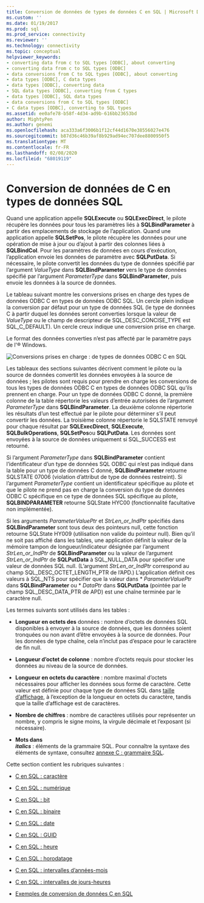 ```yaml
---
title: Conversion de données de types de données C en SQL | Microsoft Docs
ms.custom: ''
ms.date: 01/19/2017
ms.prod: sql
ms.prod_service: connectivity
ms.reviewer: ''
ms.technology: connectivity
ms.topic: conceptual
helpviewer_keywords:
- converting data from c to SQL types [ODBC], about converting
- converting data from c to SQL types [ODBC]
- data conversions from C to SQL types [ODBC], about converting
- data types [ODBC], C data types
- data types [ODBC], converting data
- SQL data types [ODBC], converting from C types
- data types [ODBC], SQL data types
- data conversions from C to SQL types [ODBC]
- C data types [ODBC], converting to SQL types
ms.assetid: ee0afe78-b58f-4d34-ad9b-616bb23653bd
author: MightyPen
ms.author: genemi
ms.openlocfilehash: aca333a6f3006b1f12cf44d1670e38556027e476
ms.sourcegitcommit: b87d36c46b39af8b929ad94ec707dee8800950f5
ms.translationtype: MT
ms.contentlocale: fr-FR
ms.lasthandoff: 02/08/2020
ms.locfileid: "68019119"
---
```

# <a name="converting-data-from-c-to-sql-data-types"></a>Conversion de données de C en types de données SQL
Quand une application appelle **SQLExecute** ou **SQLExecDirect**, le pilote récupère les données pour tous les paramètres liés à **SQLBindParameter** à partir des emplacements de stockage de l’application. Quand une application appelle **SQLSetPos**, le pilote récupère les données pour une opération de mise à jour ou d’ajout à partir des colonnes liées à **SQLBindCol**. Pour les paramètres de données en cours d’exécution, l’application envoie les données de paramètre avec **SQLPutData**. Si nécessaire, le pilote convertit les données du type de données spécifié par l’argument *ValueType* dans **SQLBindParameter** vers le type de données spécifié par l’argument *ParameterType* dans **SQLBindParameter**, puis envoie les données à la source de données.  
  
 Le tableau suivant montre les conversions prises en charge des types de données ODBC C en types de données ODBC SQL. Un cercle plein indique la conversion par défaut pour un type de données SQL (le type de données C à partir duquel les données seront converties lorsque la valeur de *ValueType* ou le champ de descripteur de SQL_DESC_CONCISE_TYPE est SQL_C_DEFAULT). Un cercle creux indique une conversion prise en charge.  
  
 Le format des données converties n’est pas affecté par le paramètre pays de l'® Windows.  
  
 ![Conversions prises en charge : de types de données ODBC C en SQL](../../../odbc/reference/appendixes/media/apd1b.gif "apd1b")  
  
 Les tableaux des sections suivantes décrivent comment le pilote ou la source de données convertit les données envoyées à la source de données ; les pilotes sont requis pour prendre en charge les conversions de tous les types de données ODBC C en types de données ODBC SQL qu’ils prennent en charge. Pour un type de données ODBC C donné, la première colonne de la table répertorie les valeurs d’entrée autorisées de l’argument *ParameterType* dans **SQLBindParameter**. La deuxième colonne répertorie les résultats d’un test effectué par le pilote pour déterminer s’il peut convertir les données. La troisième colonne répertorie le SQLSTATE renvoyé pour chaque résultat par **SQLExecDirect**, **SQLExecute**, **SQLBulkOperations**, **SQLSetPos**ou **SQLPutData**. Les données sont envoyées à la source de données uniquement si SQL_SUCCESS est retourné.  
  
 Si l’argument *ParameterType* dans **SQLBindParameter** contient l’identificateur d’un type de données SQL ODBC qui n’est pas indiqué dans la table pour un type de données C donné, **SQLBindParameter** retourne SQLSTATE 07006 (violation d’attribut de type de données restreint). Si l’argument *ParameterType* contient un identificateur spécifique au pilote et que le pilote ne prend pas en charge la conversion du type de données ODBC C spécifique en ce type de données SQL spécifique au pilote, **SQLBINDPARAMETER** retourne SQLState HYC00 (fonctionnalité facultative non implémentée).  
  
 Si les arguments *ParameterValuePtr* et *StrLen_or_IndPtr* spécifiés dans **SQLBindParameter** sont tous deux des pointeurs null, cette fonction retourne SQLState HY009 (utilisation non valide du pointeur null). Bien qu’il ne soit pas affiché dans les tables, une application définit la valeur de la mémoire tampon de longueur/indicateur désignée par l’argument *StrLen_or_IndPtr* de **SQLBindParameter** ou la valeur de l’argument *StrLen_or_IndPtr* de **SQLPutData** à SQL_NULL_DATA pour spécifier une valeur de données SQL null. (L’argument *StrLen_or_IndPtr* correspond au champ SQL_DESC_OCTET_LENGTH_PTR de l’APD.) L’application définit ces valeurs à SQL_NTS pour spécifier que la valeur dans \* *ParameterValuePtr* dans **SQLBindParameter** ou \* *DataPtr* dans **SQLPutData** (pointée par le champ SQL_DESC_DATA_PTR de APD) est une chaîne terminée par le caractère null.  
  
 Les termes suivants sont utilisés dans les tables :  
  
-   **Longueur en octets des** données : nombre d’octets de données SQL disponibles à envoyer à la source de données, que les données soient tronquées ou non avant d’être envoyées à la source de données. Pour les données de type chaîne, cela n’inclut pas d’espace pour le caractère de fin null.  
  
-   **Longueur d’octet de colonne** : nombre d’octets requis pour stocker les données au niveau de la source de données.  
  
-   **Longueur en octets du caractère** : nombre maximal d’octets nécessaires pour afficher les données sous forme de caractère. Cette valeur est définie pour chaque type de données SQL dans [taille d’affichage](../../../odbc/reference/appendixes/display-size.md), à l’exception de la longueur en octets du caractère, tandis que la taille d’affichage est de caractères.  
  
-   **Nombre de chiffres** : nombre de caractères utilisés pour représenter un nombre, y compris le signe moins, la virgule décimale et l’exposant (si nécessaire).  
  
-   **Mots dans**   
     ***italics*** : éléments de la grammaire SQL. Pour connaître la syntaxe des éléments de syntaxe, consultez [annexe C : grammaire SQL](../../../odbc/reference/appendixes/appendix-c-sql-grammar.md).  
  
 Cette section contient les rubriques suivantes :  
  
-   [C en SQL : caractère](../../../odbc/reference/appendixes/c-to-sql-character.md)  
  
-   [C en SQL : numérique](../../../odbc/reference/appendixes/c-to-sql-numeric.md)  
  
-   [C en SQL : bit](../../../odbc/reference/appendixes/c-to-sql-bit.md)  
  
-   [C en SQL : binaire](../../../odbc/reference/appendixes/c-to-sql-binary.md)  
  
-   [C en SQL : date](../../../odbc/reference/appendixes/c-to-sql-date.md)  
  
-   [C en SQL : GUID](../../../odbc/reference/appendixes/c-to-sql-guid.md)  
  
-   [C en SQL : heure](../../../odbc/reference/appendixes/c-to-sql-time.md)  
  
-   [C en SQL : horodatage](../../../odbc/reference/appendixes/c-to-sql-timestamp.md)  
  
-   [C en SQL : intervalles d’années-mois](../../../odbc/reference/appendixes/c-to-sql-year-month-intervals.md)  
  
-   [C en SQL : intervalles de jours-heures](../../../odbc/reference/appendixes/c-to-sql-day-time-intervals.md)  
  
-   [Exemples de conversion de données C en SQL](../../../odbc/reference/appendixes/c-to-sql-data-conversion-examples.md)
